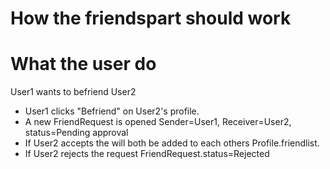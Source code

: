 # How the friendspart should work

# What the user do
User1 wants to befriend User2
- User1 clicks "Befriend" on User2's profile.
- A new FriendRequest is opened Sender=User1, Receiver=User2, status=Pending approval
- If User2 accepts the will both be added to each others Profile.friendlist.
- If User2 rejects the request FriendRequest.status=Rejected
